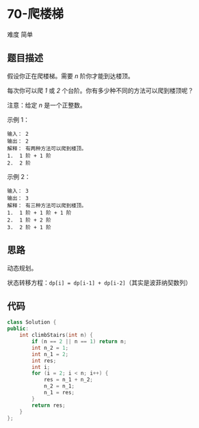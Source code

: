 # 70-爬楼梯

难度 简单



## 题目描述

假设你正在爬楼梯。需要 *n* 阶你才能到达楼顶。

每次你可以爬 *1* 或 *2* 个台阶。你有多少种不同的方法可以爬到楼顶呢？

注意：给定 *n* 是一个正整数。

示例 1：

```
输入： 2
输出： 2
解释： 有两种方法可以爬到楼顶。
1.  1 阶 + 1 阶
2.  2 阶
```

示例 2：

```
输入： 3
输出： 3
解释： 有三种方法可以爬到楼顶。
1.  1 阶 + 1 阶 + 1 阶
2.  1 阶 + 2 阶
3.  2 阶 + 1 阶
```



## 思路

动态规划。

状态转移方程：`dp[i] = dp[i-1] + dp[i-2]`（其实是波菲纳契数列）



## 代码

```c++
class Solution {
public:
    int climbStairs(int n) {
        if (n == 2 || n == 1) return n;
        int n_2 = 1;
        int n_1 = 2;
        int res;
        int i;
        for (i = 2; i < n; i++) {
            res = n_1 + n_2;
            n_2 = n_1;
            n_1 = res;
        }
        return res;
    }
};
```

